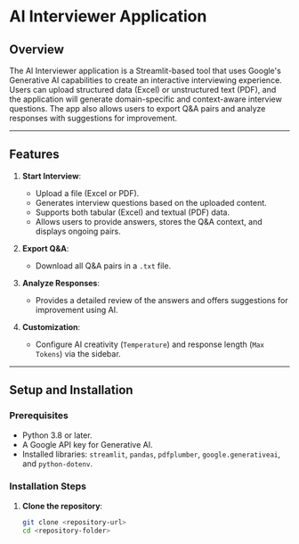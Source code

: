 # AI Interviewer Application

## Overview
The AI Interviewer application is a Streamlit-based tool that uses Google's Generative AI capabilities to create an interactive interviewing experience. Users can upload structured data (Excel) or unstructured text (PDF), and the application will generate domain-specific and context-aware interview questions. The app also allows users to export Q&A pairs and analyze responses with suggestions for improvement.

---

## Features
1. **Start Interview**: 
   - Upload a file (Excel or PDF).
   - Generates interview questions based on the uploaded content.
   - Supports both tabular (Excel) and textual (PDF) data.
   - Allows users to provide answers, stores the Q&A context, and displays ongoing pairs.
   
2. **Export Q&A**:
   - Download all Q&A pairs in a `.txt` file.

3. **Analyze Responses**:
   - Provides a detailed review of the answers and offers suggestions for improvement using AI.

4. **Customization**:
   - Configure AI creativity (`Temperature`) and response length (`Max Tokens`) via the sidebar.

---

## Setup and Installation

### Prerequisites
- Python 3.8 or later.
- A Google API key for Generative AI.
- Installed libraries: `streamlit`, `pandas`, `pdfplumber`, `google.generativeai`, and `python-dotenv`.

### Installation Steps
1. **Clone the repository**:
   ```bash
   git clone <repository-url>
   cd <repository-folder>
